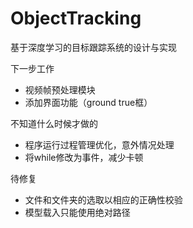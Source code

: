 # ObjectTracking
基于深度学习的目标跟踪系统的设计与实现

下一步工作
- 视频帧预处理模块
- 添加界面功能（ground true框）

不知道什么时候才做的
- 程序运行过程管理优化，意外情况处理
- 将while修改为事件，减少卡顿

待修复
- 文件和文件夹的选取以相应的正确性校验
- 模型载入只能使用绝对路径
